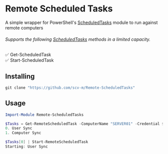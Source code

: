 # Remote Scheduled Tasks

A simple wrapper for PowerShell's [ScheduledTasks](https://docs.microsoft.com/en-us/powershell/module/scheduledtasks/?view=win10-ps) module to run against remote computers

###### Supports the following [ScheduledTasks](https://docs.microsoft.com/en-us/powershell/module/scheduledtasks/?view=win10-ps) methods in a limited capacity.

✅ Get-ScheduledTask  
✅ Start-ScheduledTask

## Installing

```powershell
git clone "https://github.com/scv-m/Remote-ScheduledTasks"
```

## Usage

```powershell
Import-Module Remote-ScheduledTasks

$Tasks = Get-RemoteScheduledTask -ComputerName "SERVER01" -Credential $(Get-Credential)
0. User Sync
1. Computer Sync

$Tasks[0] | Start-RemoteScheduledTask
Starting: User Sync
```